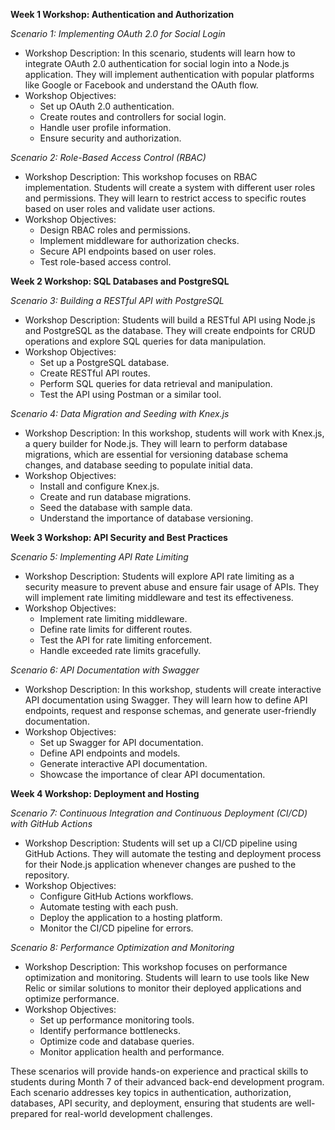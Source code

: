**Week 1 Workshop: Authentication and Authorization**

*Scenario 1: Implementing OAuth 2.0 for Social Login*
- Workshop Description: In this scenario, students will learn how to integrate OAuth 2.0 authentication for social login into a Node.js application. They will implement authentication with popular platforms like Google or Facebook and understand the OAuth flow.
- Workshop Objectives:
  - Set up OAuth 2.0 authentication.
  - Create routes and controllers for social login.
  - Handle user profile information.
  - Ensure security and authorization.

*Scenario 2: Role-Based Access Control (RBAC)*
- Workshop Description: This workshop focuses on RBAC implementation. Students will create a system with different user roles and permissions. They will learn to restrict access to specific routes based on user roles and validate user actions.
- Workshop Objectives:
  - Design RBAC roles and permissions.
  - Implement middleware for authorization checks.
  - Secure API endpoints based on user roles.
  - Test role-based access control.

**Week 2 Workshop: SQL Databases and PostgreSQL**

*Scenario 3: Building a RESTful API with PostgreSQL*
- Workshop Description: Students will build a RESTful API using Node.js and PostgreSQL as the database. They will create endpoints for CRUD operations and explore SQL queries for data manipulation.
- Workshop Objectives:
  - Set up a PostgreSQL database.
  - Create RESTful API routes.
  - Perform SQL queries for data retrieval and manipulation.
  - Test the API using Postman or a similar tool.

*Scenario 4: Data Migration and Seeding with Knex.js*
- Workshop Description: In this workshop, students will work with Knex.js, a query builder for Node.js. They will learn to perform database migrations, which are essential for versioning database schema changes, and database seeding to populate initial data.
- Workshop Objectives:
  - Install and configure Knex.js.
  - Create and run database migrations.
  - Seed the database with sample data.
  - Understand the importance of database versioning.

**Week 3 Workshop: API Security and Best Practices**

*Scenario 5: Implementing API Rate Limiting*
- Workshop Description: Students will explore API rate limiting as a security measure to prevent abuse and ensure fair usage of APIs. They will implement rate limiting middleware and test its effectiveness.
- Workshop Objectives:
  - Implement rate limiting middleware.
  - Define rate limits for different routes.
  - Test the API for rate limiting enforcement.
  - Handle exceeded rate limits gracefully.

*Scenario 6: API Documentation with Swagger*
- Workshop Description: In this workshop, students will create interactive API documentation using Swagger. They will learn how to define API endpoints, request and response schemas, and generate user-friendly documentation.
- Workshop Objectives:
  - Set up Swagger for API documentation.
  - Define API endpoints and models.
  - Generate interactive API documentation.
  - Showcase the importance of clear API documentation.

**Week 4 Workshop: Deployment and Hosting**

*Scenario 7: Continuous Integration and Continuous Deployment (CI/CD) with GitHub Actions*
- Workshop Description: Students will set up a CI/CD pipeline using GitHub Actions. They will automate the testing and deployment process for their Node.js application whenever changes are pushed to the repository.
- Workshop Objectives:
  - Configure GitHub Actions workflows.
  - Automate testing with each push.
  - Deploy the application to a hosting platform.
  - Monitor the CI/CD pipeline for errors.

*Scenario 8: Performance Optimization and Monitoring*
- Workshop Description: This workshop focuses on performance optimization and monitoring. Students will learn to use tools like New Relic or similar solutions to monitor their deployed applications and optimize performance.
- Workshop Objectives:
  - Set up performance monitoring tools.
  - Identify performance bottlenecks.
  - Optimize code and database queries.
  - Monitor application health and performance.

These scenarios will provide hands-on experience and practical skills to students during Month 7 of their advanced back-end development program. Each scenario addresses key topics in authentication, authorization, databases, API security, and deployment, ensuring that students are well-prepared for real-world development challenges.